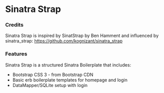# Sinatra Strap

### Credits

Sinatra Strap is inspired by SinatStrap by Ben Hamment
and influenced by sinatra_strap: https://github.com/kognizant/sinatra_strap

### Features

Sinatra Strap is a structured Sinatra Boilerplate that includes:

 - Bootstrap CSS 3 - from Bootstrap CDN
 - Basic erb boilerplate templates for homepage and login
 - DataMapper/SQLite setup with login